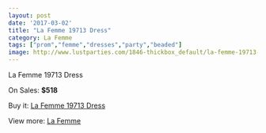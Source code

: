 ```yaml
---
layout: post
date: '2017-03-02'
title: "La Femme 19713 Dress"
category: La Femme
tags: ["prom","femme","dresses","party","beaded"]
image: http://www.lustparties.com/1846-thickbox_default/la-femme-19713-dress.jpg
---
```

La Femme 19713 Dress

On Sales: **$518**
<a href="https://www.lustparties.com/en/la-femme/592-la-femme-19713-dress.html"><amp-img layout="responsive" width="600" height="600" src="//www.lustparties.com/1846-thickbox_default/la-femme-19713-dress.jpg" alt="La Femme 19713 Dress 0" /></a>
<a href="https://www.lustparties.com/en/la-femme/592-la-femme-19713-dress.html"><amp-img layout="responsive" width="600" height="600" src="//www.lustparties.com/1848-thickbox_default/la-femme-19713-dress.jpg" alt="La Femme 19713 Dress 1" /></a>
<a href="https://www.lustparties.com/en/la-femme/592-la-femme-19713-dress.html"><amp-img layout="responsive" width="600" height="600" src="//www.lustparties.com/1847-thickbox_default/la-femme-19713-dress.jpg" alt="La Femme 19713 Dress 2" /></a>

Buy it: [La Femme 19713 Dress](https://www.lustparties.com/en/la-femme/592-la-femme-19713-dress.html "La Femme 19713 Dress")

View more: [La Femme](https://www.lustparties.com/en/4-la-femme "La Femme")